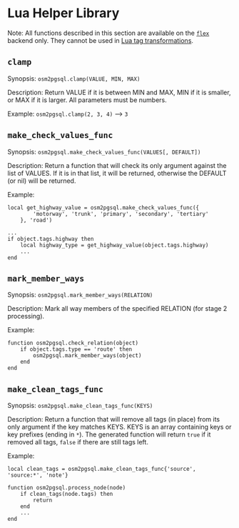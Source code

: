 
# Lua Helper Library

Note: All functions described in this section are available on the
[`flex`](flex.md) backend only. They cannot be used in
[Lua tag transformations](lua.md).

## `clamp`

Synopsis: `osm2pgsql.clamp(VALUE, MIN, MAX)`

Description: Return VALUE if it is between MIN and MAX, MIN if it is smaller,
or MAX if it is larger. All parameters must be numbers.

Example: `osm2pgsql.clamp(2, 3, 4)` ⟶ `3`

## `make_check_values_func`

Synopsis: `osm2pgsql.make_check_values_func(VALUES[, DEFAULT])`

Description: Return a function that will check its only argument against
the list of VALUES. If it is in that list, it will be returned, otherwise
the DEFAULT (or nil) will be returned.

Example:

```
local get_highway_value = osm2pgsql.make_check_values_func({
        'motorway', 'trunk', 'primary', 'secondary', 'tertiary'
    }, 'road')

...
if object.tags.highway then
    local highway_type = get_highway_value(object.tags.highway)
    ...
end
```

## `mark_member_ways`

Synopsis: `osm2pgsql.mark_member_ways(RELATION)`

Description: Mark all way members of the specified RELATION (for stage 2
processing).

Example:

```
function osm2pgsql.check_relation(object)
    if object.tags.type == 'route' then
        osm2pgsql.mark_member_ways(object)
    end
end
```

## `make_clean_tags_func`

Synopsis: `osm2pgsql.make_clean_tags_func(KEYS)`

Description: Return a function that will remove all tags (in place) from its
only argument if the key matches KEYS. KEYS is an array containing keys or key
prefixes (ending in `*`). The generated function will return `true` if it
removed all tags, `false` if there are still tags left.

Example:

```
local clean_tags = osm2pgsql.make_clean_tags_func{'source', 'source:*', 'note'}

function osm2pgsql.process_node(node)
    if clean_tags(node.tags) then
        return
    end
    ...
end
```
